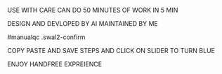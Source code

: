 USE WITH CARE CAN DO 50 MINUTES OF WORK IN 5 MIN


DESIGN AND DEVLOPED BY AI MAINTAINED BY ME 


#manualqc
.swal2-confirm

COPY PASTE AND SAVE STEPS AND CLICK ON SLIDER TO TURN BLUE 


ENJOY HANDFREE EXPREIENCE
